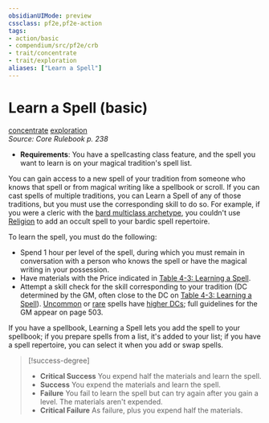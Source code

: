 ```yaml
---
obsidianUIMode: preview
cssclass: pf2e,pf2e-action
tags:
- action/basic
- compendium/src/pf2e/crb
- trait/concentrate
- trait/exploration
aliases: ["Learn a Spell"]
---
```

# Learn a Spell (basic)
[concentrate](/rules/traits/concentrate.md)  [exploration](/rules/traits/exploration.md)  
*Source: Core Rulebook p. 238*  


- **Requirements**: You have a spellcasting class feature, and the spell you want to learn is on your magical tradition's spell list.

You can gain access to a new spell of your tradition from someone who knows that spell or from magical writing like a spellbook or scroll. If you can cast spells of multiple traditions, you can Learn a Spell of any of those traditions, but you must use the corresponding skill to do so. For example, if you were a cleric with the [bard multiclass archetype](/compendium/character/archetypes/bard.md), you couldn't use [Religion](/compendium/skills.md#Religion) to add an occult spell to your bardic spell repertoire.

To learn the spell, you must do the following:

- Spend 1 hour per level of the spell, during which you must remain in conversation with a person who knows the spell or have the magical writing in your possession.
- Have materials with the Price indicated in [Table 4-3: Learning a Spell](/rules/tables/learning-a-spell.md).
- Attempt a skill check for the skill corresponding to your tradition (DC determined by the GM, often close to the DC on [Table 4-3: Learning a Spell](/rules/tables/learning-a-spell.md)). [Uncommon](/rules/traits/uncommon.md) or [rare](/rules/traits/rare.md) spells have [higher DCs](/rules/tables/dc-adjustments.md); full guidelines for the GM appear on page 503.

If you have a spellbook, Learning a Spell lets you add the spell to your spellbook; if you prepare spells from a list, it's added to your list; if you have a spell repertoire, you can select it when you add or swap spells.

> [!success-degree] 
> - **Critical Success** You expend half the materials and learn the spell.
> - **Success** You expend the materials and learn the spell.
> - **Failure** You fail to learn the spell but can try again after you gain a level. The materials aren't expended.
> - **Critical Failure** As failure, plus you expend half the materials.